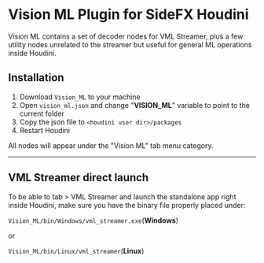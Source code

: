 # Vision ML Plugin for SideFX Houdini

Vision ML contains a set of decoder nodes for VML Streamer, plus a few utility nodes unrelated to the streamer but useful for general ML operations inside Houdini.

## Installation

1. Download `Vision_ML` to your machine
2. Open `vision_ml.json` and change "**VISION_ML**" variable to point to the current folder
3. Copy the json file to `<houdini user dir>/packages`
4. Restart Houdini

All nodes will appear under the "Vision ML" tab menu category.

---
## VML Streamer direct launch
To be able to tab > VML Streamer and launch the standalone app right inside Houdini, 
make sure you have the binary file properly placed under:

`Vision_ML/bin/Windows/vml_streamer.exe`(**Windows**)

or

`Vision_ML/bin/Linux/vml_streamer`(**Linux**)

